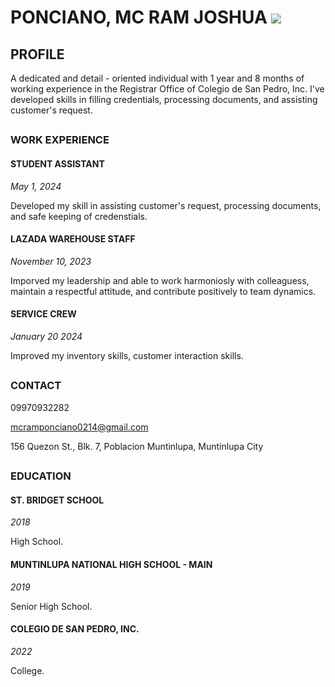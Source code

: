  <h1>
PONCIANO, MC RAM JOSHUA <image src=<415547190_2041111746256563_881086338378015954_n.jpg> 


<h2>
PROFILE
</h2>
A dedicated and detail - oriented individual with 1 year and 8 months of working experience in the Registrar Office of Colegio de San Pedro, Inc. I've developed skills in filling credentials, processing documents, and assisting customer's request.

<body>

<h2>
</h2>
<h3>
WORK EXPERIENCE
</h3>
<h4>STUDENT ASSISTANT</h4>
<i>May 1, 2024</i>
<p>Developed my skill in assisting customer's request, processing documents, and safe keeping of credenstials.<p>
<h4>LAZADA WAREHOUSE STAFF</h4>
<i>November 10, 2023</i>
<p>Imporved my leadership and able to work harmoniosly with colleaguess, maintain a respectful attitude, and contribute positively to team dynamics.<p>
  <h4>SERVICE CREW</h4>
<i>January 20 2024</i>
<p>Improved my inventory skills, customer interaction skills.<p>
<body>


  
<h2>
</h2>
<h3>
CONTACT
</h3>

<body>

09970932282

mcramponciano0214@gmail.com


156 Quezon St., Blk. 7, Poblacion Muntinlupa, Muntinlupa City


<h2>
</h2>
<h3>
EDUCATION
</h3>
<h4>ST. BRIDGET SCHOOL</h4>
<i>2018</i>
<p>High School.<p>

<h4>MUNTINLUPA NATIONAL HIGH SCHOOL - MAIN</h4>
<i>2019</i>
<p>Senior High School.<p>

<h4>COLEGIO DE SAN PEDRO, INC.</h4>
<i>2022</i>
<p>College.<p>








